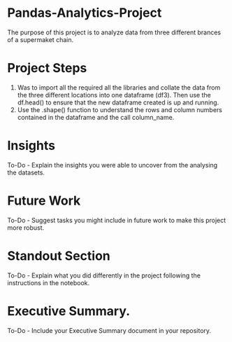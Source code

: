 # Pandas-Analytics-Project

The purpose of this project is to analyze data from three different brances of a supermaket chain.

# Project Steps

1.  Was to import all the required all the libraries and collate the data from the three different locations into one dataframe (df3).
Then use the df.head() to ensure that the new dataframe created is up and running. 
 2. Use the .shape() function to understand the rows and column numbers contained in the dataframe and the call column_name. 

# Insights

To-Do - Explain the insights you were able to uncover from the analysing the datasets.

# Future Work

To-Do - Suggest tasks you might include in future work to make this project more robust.

# Standout Section

To-Do - Explain what you did differently in the project following the instructions in the notebook.

# Executive Summary.

To-Do - Include your Executive Summary document in your repository.
